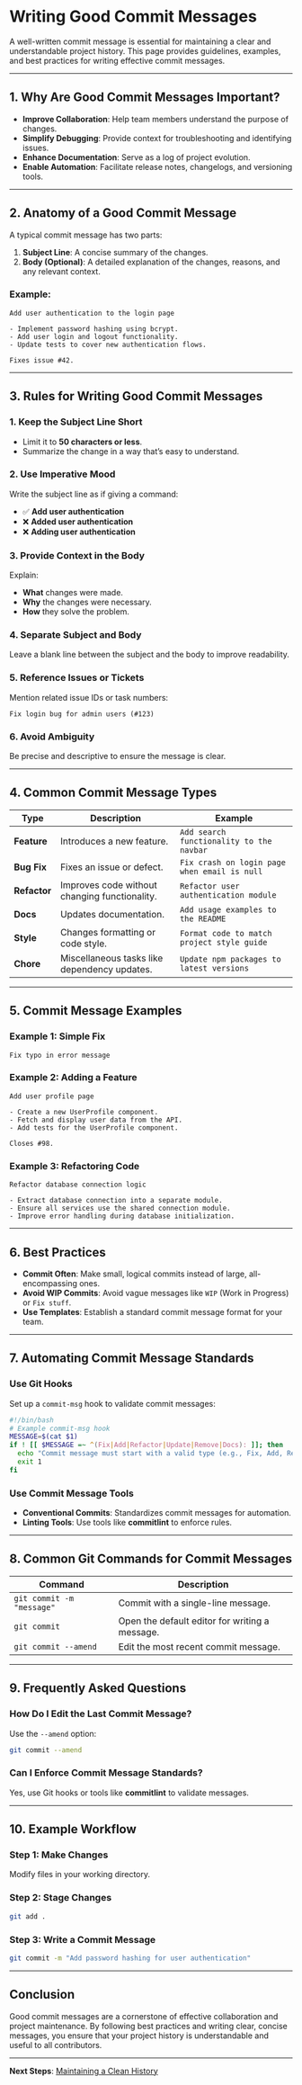 # Writing Good Commit Messages

A well-written commit message is essential for maintaining a clear and understandable project history. This page provides guidelines, examples, and best practices for writing effective commit messages.

---

## 1. **Why Are Good Commit Messages Important?**

- **Improve Collaboration**: Help team members understand the purpose of changes.
- **Simplify Debugging**: Provide context for troubleshooting and identifying issues.
- **Enhance Documentation**: Serve as a log of project evolution.
- **Enable Automation**: Facilitate release notes, changelogs, and versioning tools.

---

## 2. **Anatomy of a Good Commit Message**

A typical commit message has two parts:
1. **Subject Line**: A concise summary of the changes.
2. **Body (Optional)**: A detailed explanation of the changes, reasons, and any relevant context.

### Example:
```
Add user authentication to the login page

- Implement password hashing using bcrypt.
- Add user login and logout functionality.
- Update tests to cover new authentication flows.

Fixes issue #42.
```

---

## 3. **Rules for Writing Good Commit Messages**

### 1. **Keep the Subject Line Short**
- Limit it to **50 characters or less**.
- Summarize the change in a way that’s easy to understand.

### 2. **Use Imperative Mood**
Write the subject line as if giving a command:
- ✅ **Add user authentication**
- ❌ **Added user authentication**
- ❌ **Adding user authentication**

### 3. **Provide Context in the Body**
Explain:
- **What** changes were made.
- **Why** the changes were necessary.
- **How** they solve the problem.

### 4. **Separate Subject and Body**
Leave a blank line between the subject and the body to improve readability.

### 5. **Reference Issues or Tickets**
Mention related issue IDs or task numbers:
```
Fix login bug for admin users (#123)
```

### 6. **Avoid Ambiguity**
Be precise and descriptive to ensure the message is clear.

---

## 4. **Common Commit Message Types**

| Type          | Description                                     | Example                                      |
|---------------|-------------------------------------------------|----------------------------------------------|
| **Feature**   | Introduces a new feature.                      | `Add search functionality to the navbar`    |
| **Bug Fix**   | Fixes an issue or defect.                      | `Fix crash on login page when email is null` |
| **Refactor**  | Improves code without changing functionality.   | `Refactor user authentication module`       |
| **Docs**      | Updates documentation.                         | `Add usage examples to the README`          |
| **Style**     | Changes formatting or code style.              | `Format code to match project style guide`  |
| **Chore**     | Miscellaneous tasks like dependency updates.   | `Update npm packages to latest versions`    |

---

## 5. **Commit Message Examples**

### Example 1: Simple Fix
```
Fix typo in error message
```

### Example 2: Adding a Feature
```
Add user profile page

- Create a new UserProfile component.
- Fetch and display user data from the API.
- Add tests for the UserProfile component.

Closes #98.
```

### Example 3: Refactoring Code
```
Refactor database connection logic

- Extract database connection into a separate module.
- Ensure all services use the shared connection module.
- Improve error handling during database initialization.
```

---

## 6. **Best Practices**

- **Commit Often**: Make small, logical commits instead of large, all-encompassing ones.
- **Avoid WIP Commits**: Avoid vague messages like `WIP` (Work in Progress) or `Fix stuff`.
- **Use Templates**: Establish a standard commit message format for your team.

---

## 7. **Automating Commit Message Standards**

### Use Git Hooks
Set up a `commit-msg` hook to validate commit messages:
```bash
#!/bin/bash
# Example commit-msg hook
MESSAGE=$(cat $1)
if ! [[ $MESSAGE =~ ^(Fix|Add|Refactor|Update|Remove|Docs): ]]; then
  echo "Commit message must start with a valid type (e.g., Fix, Add, Refactor)."
  exit 1
fi
```

### Use Commit Message Tools
- **Conventional Commits**: Standardizes commit messages for automation.
- **Linting Tools**: Use tools like **commitlint** to enforce rules.

---

## 8. **Common Git Commands for Commit Messages**

| Command                               | Description                                     |
|---------------------------------------|-------------------------------------------------|
| `git commit -m "message"`             | Commit with a single-line message.              |
| `git commit`                          | Open the default editor for writing a message.  |
| `git commit --amend`                  | Edit the most recent commit message.            |

---

## 9. **Frequently Asked Questions**

### **How Do I Edit the Last Commit Message?**
Use the `--amend` option:
```bash
git commit --amend
```

### **Can I Enforce Commit Message Standards?**
Yes, use Git hooks or tools like **commitlint** to validate messages.

---

## 10. **Example Workflow**

### Step 1: Make Changes
Modify files in your working directory.

### Step 2: Stage Changes
```bash
git add .
```

### Step 3: Write a Commit Message
```bash
git commit -m "Add password hashing for user authentication"
```

---

## Conclusion

Good commit messages are a cornerstone of effective collaboration and project maintenance. By following best practices and writing clear, concise messages, you ensure that your project history is understandable and useful to all contributors.

---

**Next Steps**: [Maintaining a Clean History](./3.%20Maintaining%20a%20Clean%20History.md)

